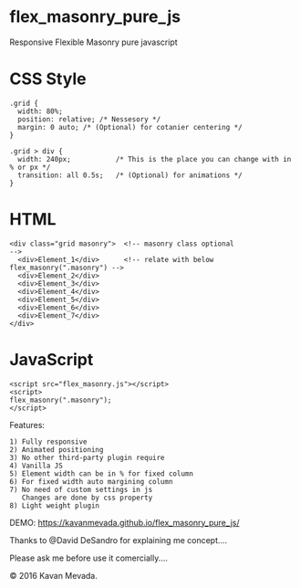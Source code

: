 # flex_masonry_pure_js
Responsive Flexible Masonry pure javascript


# CSS Style
```
.grid {
  width: 80%;
  position: relative; /* Nessesory */
  margin: 0 auto; /* (Optional) for cotanier centering */
}

.grid > div {
  width: 240px;           /* This is the place you can change with in % or px */
  transition: all 0.5s;   /* (Optional) for animations */
}
```

# HTML
```
<div class="grid masonry"> 	<!-- masonry class optional                     -->
  <div>Element_1</div>		<!-- relate with below flex_masonry(".masonry") -->
  <div>Element_2</div>
  <div>Element_3</div>
  <div>Element_4</div>
  <div>Element_5</div>
  <div>Element_6</div>
  <div>Element_7</div>
</div>
```

# JavaScript
```
<script src="flex_masonry.js"></script>
<script>
flex_masonry(".masonry"); 
</script>
```

Features:

	1) Fully responsive
	2) Animated positioning
	3) No other third-party plugin require
	4) Vanilla JS
	5) Element width can be in % for fixed column
	6) For fixed width auto margining column
	7) No need of custom settings in js
	   Changes are done by css property
	8) Light weight plugin



DEMO: https://kavanmevada.github.io/flex_masonry_pure_js/

Thanks to @David DeSandro for explaining me concept....

Please ask me before use it comercially....


© 2016 Kavan Mevada.
